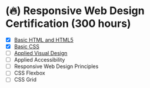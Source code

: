 # (🔥) Responsive Web Design Certification (300 hours)

- [x] [Basic HTML and HTML5](./basic-html-and-html5)
- [x] [Basic CSS](./basic-css)
- [ ] [Applied Visual Design](./applied-visual-design)
- [ ] Applied Accessibility
- [ ] Responsive Web Design Principles
- [ ] CSS Flexbox
- [ ] CSS Grid
